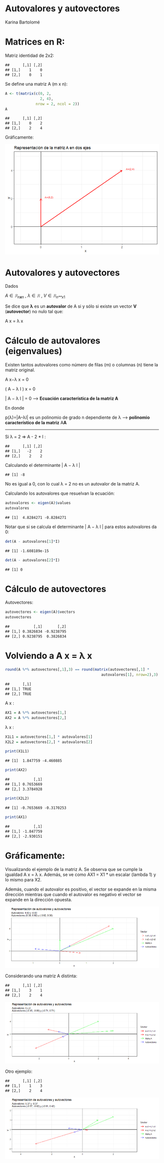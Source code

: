 Autovalores y autovectores
================
Karina Bartolomé

# Matrices en R:

Matriz identidad de 2x2:

    ##      [,1] [,2]
    ## [1,]    1    0
    ## [2,]    0    1

Se define una matriz A (m x n):

``` r
A <- t(matrix(c(0, 2, 
                2, 4), 
              nrow = 2, ncol = 2))
A
```

    ##      [,1] [,2]
    ## [1,]    0    2
    ## [2,]    2    4

Gráficamente:

![](01_autovalores_autovectores_files/figure-gfm/unnamed-chunk-4-1.png)<!-- -->

# Autovalores y autovectores

Dados

*A* ∈ *𝚁*<sub>*n**x**n*</sub> , *λ* ∈ *𝚁* , *V* ∈ *𝚁*<sub>*n**x*1</sub>

Se dice que **λ** es un **autovalor** de A si y sólo si existe un vector
**V** (**autovector**) no nulo tal que:

A x = λ x

# Cálculo de autovalores (eigenvalues)

Existen tantos autovalores como número de filas (m) o columnas (n) tiene
la matriz original.

A x−λ x = 0

( A − λ I ) x = 0

\| A − λ I \| = 0 –\> **Ecuación característica de la matriz A**

En donde

p(λ)=\|A–λI\| es un polinomio de grado n dependiente de λ –\>
**polinomio característico de la matriz** A**A**

------------------------------------------------------------------------

Si λ = 2 =\> A - 2 \* I :

    ##      [,1] [,2]
    ## [1,]   -2    2
    ## [2,]    2    2

Calculando el determinante \| A − λ I \|

    ## [1] -8

No es igual a 0, con lo cual λ = 2 no es un autovalor de la matriz A.

Calculando los autovalores que resuelvan la ecuación:

``` r
autovalores <- eigen(A)$values
autovalores
```

    ## [1]  4.8284271 -0.8284271

Notar que si se calcula el determinante \| A − λ I \| para estos
autovalores da 0:

``` r
det(A - autovalores[1]*I)
```

    ## [1] -1.608189e-15

``` r
det(A - autovalores[2]*I)
```

    ## [1] 0

# Cálculo de autovectores

Autovectores:

``` r
autovectores <- eigen(A)$vectors
autovectores
```

    ##           [,1]       [,2]
    ## [1,] 0.3826834 -0.9238795
    ## [2,] 0.9238795  0.3826834

# Volviendo a A x = λ x

``` r
round(A %*% autovectores[,1],3) == round(matrix(autovectores[,1] * 
                                            autovalores[1], nrow=2),3)
```

    ##      [,1]
    ## [1,] TRUE
    ## [2,] TRUE

A x :

``` r
AX1 = A %*% autovectores[1,]
AX2 = A %*% autovectores[2,]
```

λ x :

``` r
X1L1 = autovectores[1,] * autovalores[1]
X2L2 = autovectores[2,] * autovalores[2]
```

``` r
print(X1L1)
```

    ## [1]  1.847759 -4.460885

``` r
print(AX2)
```

    ##           [,1]
    ## [1,] 0.7653669
    ## [2,] 3.3784928

``` r
print(X2L2)
```

    ## [1] -0.7653669 -0.3170253

``` r
print(AX1)
```

    ##           [,1]
    ## [1,] -1.847759
    ## [2,] -2.930151

# Gráficamente:

Visualizando el ejemplo de la matriz A. Se observa que se cumple la
igualdad A x = λ x. Además, se ve como AX1 = X1 \* un escalar (lambda 1)
y lo mismo para X2.

Además, cuando el autovalor es positivo, el vector se expande en la
misma dirección mientras que cuando el autovalor es negativo el vector
se expande en la dirección opuesta.

![](01_autovalores_autovectores_files/figure-gfm/unnamed-chunk-16-1.png)<!-- -->

Considerando una matriz A distinta:

    ##      [,1] [,2]
    ## [1,]    3    1
    ## [2,]    2    4

![](01_autovalores_autovectores_files/figure-gfm/unnamed-chunk-17-1.png)<!-- -->

Otro ejemplo:

    ##      [,1] [,2]
    ## [1,]    1    3
    ## [2,]    2    4

![](01_autovalores_autovectores_files/figure-gfm/unnamed-chunk-18-1.png)<!-- -->
